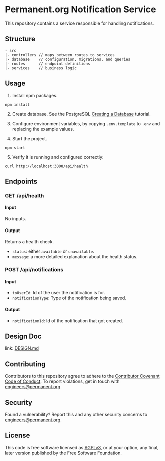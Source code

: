 # Permanent.org Notification Service

This repository contains a service responsible for handling notifications.

## Structure

```
- src
|- controllers // maps between routes to services
|- database    // configuration, migrations, and queries
|- routes      // endpoint definitions
|- services    // business logic
```

## Usage

1. Install npm packages.

```
npm install
```

2. Create database. See the PostgreSQL [Creating a
   Database](https://www.postgresql.org/docs/current/tutorial-createdb.html)
   tutorial.

3. Configure environment variables, by copying `.env.template` to `.env`
   and replacing the example values.

4. Start the project.

```
npm start
```

5. Verify it is running and configured correctly:

```
curl http://localhost:3000/api/health
```

## Endpoints

### GET /api/health
#### Input
No inputs.

#### Output
Returns a health check.

- `status`: either `available` or `unavailable`.
- `message`: a more detailed explanation about the health status.

### POST /api/notifications
#### Input

- `toUserId`: Id of the user the notification is for.
- `notificationType`: Type of the notification being saved.

#### Output

- `notificationId`: Id of the notification that got created.

## Design Doc

  link: [DESIGN.md](docs/DESIGN.md)

## Contributing

Contributors to this repository agree to adhere to the [Contributor Covenant Code of Conduct](CODE_OF_CONDUCT.md). To report violations, get in touch with engineers@permanent.org.

## Security

Found a vulnerability? Report this and any other security concerns to engineers@permanent.org.

## License

This code is free software licensed as [AGPLv3](LICENSE), or at your
option, any final, later version published by the Free Software
Foundation.
